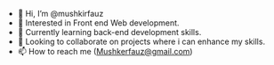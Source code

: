 - 👋 Hi, I’m @mushkirfauz
- 👀 Interested in Front end Web development.
- 🌱 Currently learning back-end development skills.
- 💞️ Looking to collaborate on projects where i can enhance my skills.
- 📫 How to reach me (Mushkerfauz@gmail.com)

<!---
mushkirfauz/mushkirfauz is a ✨ special ✨ repository because its `README.md` (this file) appears on your GitHub profile.
You can click the Preview link to take a look at your changes.
--->

